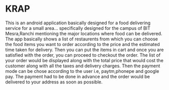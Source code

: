 # KRAP
This is an android application basically designed for a food delivering service for a small area... specifically designed for the campus of BIT Mesra,Ranchi mentioning the major locations where food can be delivered.
The app basically shows a list of restaurents from which you can choose the food items you want to order according to the price and the estimated time taken for delivery. Then you can put the items in cart and once you are satisfied with the order, you can proceed to checkout the order.
The list of your order would be displayed along with the total price that would cost the customer along with all the taxes and delivery charges.
Then the payment mode can be chose according to the user i.e, paytm,phonepe and google pay.
The payment had to be done in advance and the order would be delivered to your address as soon as possible.
